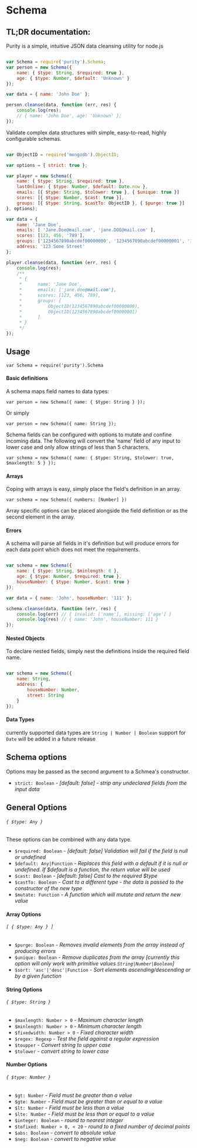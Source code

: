 # Schema

## TL;DR documentation:

Purity is a simple, intuitive JSON data cleansing utility for node.js

```javascript

var Schema = require('purity').Schema;
var person = new Schema({ 
	name: { $type: String, $required: true }, 
	age: { $type: Number, $default: 'Unknown' } 
});

var data = { name: 'John Doe' };

person.cleanse(data, function (err, res) {
	console.log(res);
	// { name: 'John Doe', age: 'Unknown' };
});

```

Validate complex data structures with simple, easy-to-read, highly configurable schemas.

```javascript

var ObjectID = require('mongodb').ObjectID;

var options = { strict: true };

var player = new Schema({
	name: { $type: String, $required: true },
	lastOnline: { $type: Number, $default: Date.now },
	emails: [{ $type: String, $tolower: true }, { $unique: true }]
	scores: [{ $type: Number, $cast: true }],
	groups: [{ $type: String, $castTo: ObjectID }, { $purge: true }]
}, options);

var data = {
	name: 'Jane Doe',
	emails: [ 'Jane.Doe@mail.com', 'jane.DOE@mail.com' ],
	scores: [123, 456, '789'],
	groups: ['1234567890abcdef00000000', '1234567890abcdef00000001', '1234abcd'],
	address: '123 Some Street'
};

player.cleanse(data, function (err, res) {
	console.log(res);
	/**
	 * {
	 *		name: 'Jane Doe',
	 *		emails: ['jane.doe@mail.com'],
	 *		scores: [123, 456, 789],
	 *		groups: [
	 *			ObjectID(1234567890abcdef00000000), 
	 *			ObjectID(1234567890abcdef00000001)
	 *		]
	 * }
	 */
});
```

## Usage

`var Schema = require('purity').Schema`

#### Basic definitions

A schema maps field names to data types:

`var person = new Schema({ name: { $type: String } });`

Or simply

`var person = new Schema({ name: String });`


Schema fields can be configured with options to mutate and confine incoming data. The following will convert the 'name' field of any input to lower case and only allow strings of less than 5 characters.

`var schema = new Schema({ name: { $type: String, $tolower: true, $maxlength: 5 } });`


#### Arrays

Coping with arrays is easy, simply place the field's definition in an array.

`var schema = new Schema({ numbers: [Number] })`

Array specific options can be placed alongside the field definition or as the second element in the array.

#### Errors

A schema will parse all fields in it's definition but will produce errors for each data point which does not meet the requirements.

```javascript

var schema = new Schema({
	name: { $type: String, $minlength: 6 },
	age: { $type: Number, $required: true },
	houseNumber: { $type: Number, $cast: true }
});

var data = { name: 'John', houseNumber: '111' };

schema.cleanse(data, function (err, res) {
	console.log(err) // { invalid: ['name'], missing: ['age'] }
	console.log(res) // { name: 'John', houseNumber: 111 }
});

```

#### Nested Objects

To declare nested fields, simply nest the definitions inside the required field name.

```javascript

var schema = new Schema({
	name: String,
	address: {
		houseNumber: Number,
		street: String
	}
});
```


#### Data Types

currently supported data types are `String | Number | Boolean`
support for `Date` will be added in a future release



## Schema options

Options may be passed as the second argument to a Schmea's constructor.

* `strict: Boolean` - *[default: false] - strip any undeclared fields from the input data*

## General Options

###### `{ $type: Any }`

These options can be combined with any data type.

* `$required: Boolean` - *[default: false] Validation will fail if the field is null or undefined*
* `$default: Any|Function` - *Replaces this field with a default if it is null or undefined. If $default is a function, the return value will be used*
* `$cast: Boolean` - *[default: false] Cast to the required $type*
* `$castTo: Boolean` - *Cast to a different type - the data is passed to the constructor of the new type*
* `$mutate: Function` - *A function which will mutate and return the new value*


#### Array Options

###### `[ { $type: Any } ]`

* `$purge: Boolean` - *Removes invalid elements from the array instead of producing errors*
* `$unique: Boolean` - *Remove duplicates from the array [currently this option will only work with primitive values `String|Number|Boolean`]*
* `$sort: 'asc'|'desc'|Function` - *Sort elements ascending/descending or by a given function*


#### String Options

###### `{ $type: String }`

* `$maxlength: Number > 0` - *Maximum character length*
* `$minlength: Number > 0` - *Minimum character length*
* `$fixedwidth: Number > 0` - *Fixed character width*
* `$regex: Regexp` - *Test the field against a regular expression*
* `$toupper` - *Convert string to upper case*
* `$tolower` - *convert string to lower case*


#### Number Options

###### `{ $type: Number }`

* `$gt: Number` - *Field must be greater than a value*
* `$gte: Number` - *Field must be greater than or equal to a value*
* `$lt: Number` - *Field must be less than a value*
* `$lte: Number` - *Field must be less than or equal to a value*
* `$integer: Boolean` - *round to nearest integer*
* `$tofixed: Number > 0, < 20` - *round to a fixed number of decimal points*
* `$abs: Boolean` - *convert to absolute value*
* `$neg: Boolean` - *convert to negative value*